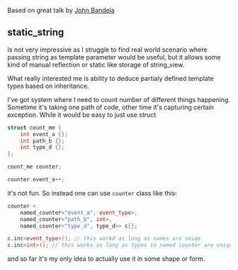 Based on great talk by [John Bandela](https://www.youtube.com/watch?v=FXfrojjIo80)

## static_string
Is not very impressive as I struggle to find real world scenario where passing string as template parameter would be useful, but it allows some kind of manual reflection or static like storage of string_view.

What really interested me is ability to deduce partialy defined template types based on inheritance.

I've got system where I need to count number of different things happening. Sometime it's taking one path of code, other time it's capturing certain exception. While it would be easy to just use struct
```c++
struct count_me {
    int event_a {};
    int path_b {};
    int type_d {};
};

count_me counter;

counter.event_a++;
```
it's not fun. So instead one can use `counter` class like this:
```c++
counter <
    named_counter<"event_a", event_type>,
    named_counter<"path_b", int>,
    named_counter<"type_d", type_d>> c{};

c.inc<event_type>(); // this workd as long as names are uniqe
c.inc<int>(); // this works as long as types in named counter are unique
```
and so far it's my only idea to actually use it in some shape or form.